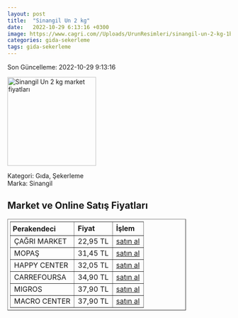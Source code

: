 ```yaml
---
layout: post
title:  "Sinangil Un 2 kg"
date:   2022-10-29 6:13:16 +0300
image: https://www.cagri.com//Uploads/UrunResimleri/sinangil-un-2-kg-1be4e-.jpg
categories: gida-sekerleme
tags: gida-sekerleme
---
```


Son Güncelleme: 2022-10-29 9:13:16

<img src="https://www.cagri.com//Uploads/UrunResimleri/sinangil-un-2-kg-1be4e-.jpg" width="200" alt="Sinangil Un 2 kg market fiyatları" />

Kategori: Gıda, Şekerleme
<br />
Marka: Sinangil

<h2>Market ve Online Satış Fiyatları</h2>

<table border="1" style="padding: 5px;width:80%;">
  <tr>
    <td style="padding: 5px;"><strong>Perakendeci</strong></td>
    <td><strong>Fiyat</strong></td>
    <td><strong>İşlem</strong></td>
  </tr>
  <tr>
              <td title="Çağrı Market">ÇAĞRI MARKET</td>
              <td>22,95 TL</td>
              <td><a title="Çağrı Market" target="_blank" href="https://www.cagri.com/sinangil-un-2-kg">satın al</a></td>
            </tr><tr>
              <td title="Mopaş">MOPAŞ</td>
              <td>31,45 TL</td>
              <td><a title="Mopaş" target="_blank" href="https://mopas.com.tr/sinangil-un-2-kg/p/60069">satın al</a></td>
            </tr><tr>
              <td title="Happy Center">HAPPY CENTER</td>
              <td>32,05 TL</td>
              <td><a title="Happy Center" target="_blank" href="https://www.happycenter.com.tr/Sinangil_2000_Gr_Un">satın al</a></td>
            </tr><tr>
              <td title="CarrefourSA">CARREFOURSA</td>
              <td>34,90 TL</td>
              <td><a title="CarrefourSA" target="_blank" href="https://www.carrefoursa.com/sinangil-un-2-kg-p-30093531">satın al</a></td>
            </tr><tr>
              <td title="Migros">MIGROS</td>
              <td>37,90 TL</td>
              <td><a title="Migros" target="_blank" href="https://www.migros.com.tr/sinangil-un-2-kg-p-4c8c37">satın al</a></td>
            </tr><tr>
              <td title="Macro Center">MACRO CENTER</td>
              <td>37,90 TL</td>
              <td><a title="Macro Center" target="_blank" href="https://www.macrocenter.com.tr/sinangil-un-2-kg-p-4c8c37">satın al</a></td>
            </tr>
</table>
